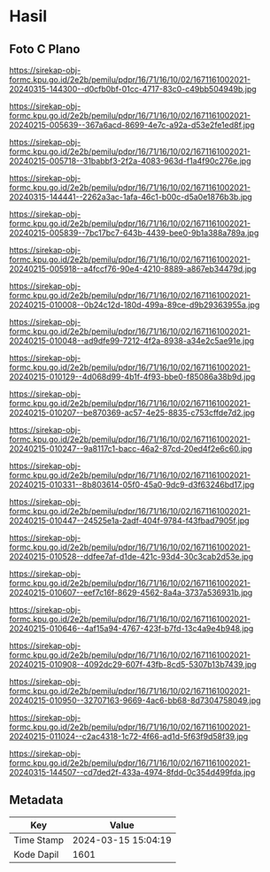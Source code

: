 # Hasil

## Foto C Plano

https://sirekap-obj-formc.kpu.go.id/2e2b/pemilu/pdpr/16/71/16/10/02/1671161002021-20240315-144300--d0cfb0bf-01cc-4717-83c0-c49bb504949b.jpg

https://sirekap-obj-formc.kpu.go.id/2e2b/pemilu/pdpr/16/71/16/10/02/1671161002021-20240215-005639--367a6acd-8699-4e7c-a92a-d53e2fe1ed8f.jpg

https://sirekap-obj-formc.kpu.go.id/2e2b/pemilu/pdpr/16/71/16/10/02/1671161002021-20240215-005718--31babbf3-2f2a-4083-963d-f1a4f90c276e.jpg

https://sirekap-obj-formc.kpu.go.id/2e2b/pemilu/pdpr/16/71/16/10/02/1671161002021-20240315-144441--2262a3ac-1afa-46c1-b00c-d5a0e1876b3b.jpg

https://sirekap-obj-formc.kpu.go.id/2e2b/pemilu/pdpr/16/71/16/10/02/1671161002021-20240215-005839--7bc17bc7-643b-4439-bee0-9b1a388a789a.jpg

https://sirekap-obj-formc.kpu.go.id/2e2b/pemilu/pdpr/16/71/16/10/02/1671161002021-20240215-005918--a4fccf76-90e4-4210-8889-a867eb34479d.jpg

https://sirekap-obj-formc.kpu.go.id/2e2b/pemilu/pdpr/16/71/16/10/02/1671161002021-20240215-010008--0b24c12d-180d-499a-89ce-d9b29363955a.jpg

https://sirekap-obj-formc.kpu.go.id/2e2b/pemilu/pdpr/16/71/16/10/02/1671161002021-20240215-010048--ad9dfe99-7212-4f2a-8938-a34e2c5ae91e.jpg

https://sirekap-obj-formc.kpu.go.id/2e2b/pemilu/pdpr/16/71/16/10/02/1671161002021-20240215-010129--4d068d99-4b1f-4f93-bbe0-f85086a38b9d.jpg

https://sirekap-obj-formc.kpu.go.id/2e2b/pemilu/pdpr/16/71/16/10/02/1671161002021-20240215-010207--be870369-ac57-4e25-8835-c753cffde7d2.jpg

https://sirekap-obj-formc.kpu.go.id/2e2b/pemilu/pdpr/16/71/16/10/02/1671161002021-20240215-010247--9a8117c1-bacc-46a2-87cd-20ed4f2e6c60.jpg

https://sirekap-obj-formc.kpu.go.id/2e2b/pemilu/pdpr/16/71/16/10/02/1671161002021-20240215-010331--8b803614-05f0-45a0-9dc9-d3f63246bd17.jpg

https://sirekap-obj-formc.kpu.go.id/2e2b/pemilu/pdpr/16/71/16/10/02/1671161002021-20240215-010447--24525e1a-2adf-404f-9784-f43fbad7905f.jpg

https://sirekap-obj-formc.kpu.go.id/2e2b/pemilu/pdpr/16/71/16/10/02/1671161002021-20240215-010528--ddfee7af-d1de-421c-93d4-30c3cab2d53e.jpg

https://sirekap-obj-formc.kpu.go.id/2e2b/pemilu/pdpr/16/71/16/10/02/1671161002021-20240215-010607--eef7c16f-8629-4562-8a4a-3737a536931b.jpg

https://sirekap-obj-formc.kpu.go.id/2e2b/pemilu/pdpr/16/71/16/10/02/1671161002021-20240215-010646--4af15a94-4767-423f-b7fd-13c4a9e4b948.jpg

https://sirekap-obj-formc.kpu.go.id/2e2b/pemilu/pdpr/16/71/16/10/02/1671161002021-20240215-010908--4092dc29-607f-43fb-8cd5-5307b13b7439.jpg

https://sirekap-obj-formc.kpu.go.id/2e2b/pemilu/pdpr/16/71/16/10/02/1671161002021-20240215-010950--32707163-9669-4ac6-bb68-8d7304758049.jpg

https://sirekap-obj-formc.kpu.go.id/2e2b/pemilu/pdpr/16/71/16/10/02/1671161002021-20240215-011024--c2ac4318-1c72-4f66-ad1d-5f63f9d58f39.jpg

https://sirekap-obj-formc.kpu.go.id/2e2b/pemilu/pdpr/16/71/16/10/02/1671161002021-20240315-144507--cd7ded2f-433a-4974-8fdd-0c354d499fda.jpg


## Metadata

| Key        | Value               |
| ---------- | ------------------- |
| Time Stamp | 2024-03-15 15:04:19 |
| Kode Dapil | 1601                |



